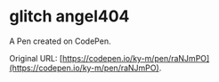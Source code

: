# glitch angel404

A Pen created on CodePen.

Original URL: [https://codepen.io/ky-m/pen/raNJmPO](https://codepen.io/ky-m/pen/raNJmPO).

